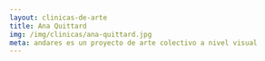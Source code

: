 ```yaml
---
layout: clinicas-de-arte
title: Ana Quittard
img: /img/clinicas/ana-quittard.jpg
meta: andares es un proyecto de arte colectivo a nivel visual
---
```


